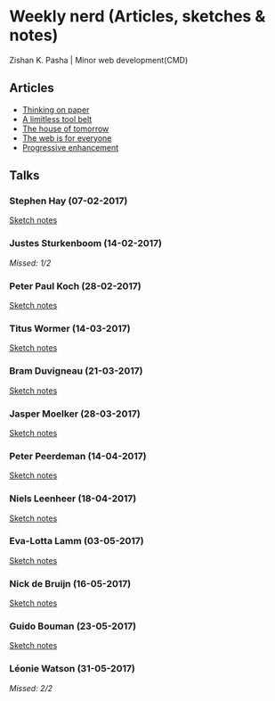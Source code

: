 # Weekly nerd (Articles, sketches & notes)

Zishan K. Pasha | Minor web development(CMD)

## Articles

* [Thinking on paper](../master/articles/sketchnoting.md)
* [A limitless tool belt](../master/articles/toolbelt.md)
* [The house of tomorrow](../master/articles.webofthings.md)
* [The web is for everyone](../master/articles/accessibility.md)
* [Progressive enhancement](../master/articles/progressive.md)

## Talks

### Stephen Hay (07-02-2017)

[Sketch notes](../master/notes/stephenhay.md)

### Justes Sturkenboom (14-02-2017)

*Missed: 1/2*

### Peter Paul Koch (28-02-2017)

[Sketch notes](../master/notes/peterpaul.md)

### Titus Wormer (14-03-2017)

[Sketch notes](../master/notes/titus.md)

### Bram Duvigneau (21-03-2017)

[Sketch notes](../master/notes/bram.md)

### Jasper Moelker (28-03-2017)

[Sketch notes](../master/notes/jasper.md)

### Peter Peerdeman (14-04-2017)

[Sketch notes](../master/notes/peter.md)

### Niels Leenheer (18-04-2017)

[Sketch notes](../master/notes/niels.md)

### Eva-Lotta Lamm (03-05-2017)

[Sketch notes](../master/notes/eva.md)

### Nick de Bruijn (16-05-2017)

[Sketch notes](../master/notes/nick.md)

### Guido Bouman (23-05-2017)

[Sketch notes](../master/notes/guido.md)

### Léonie Watson (31-05-2017)

*Missed: 2/2*
